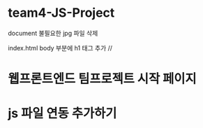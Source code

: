 # team4-JS-Project

document
 불필요한 jpg 파일 삭제

index.html
 body 부분에 h1 태그 추가 // <h1> 웹프론트엔드 팀프로젝트 시작 페이지<h1>

 js 파일 연동 <script src=" " type="module"></script> 추가하기

